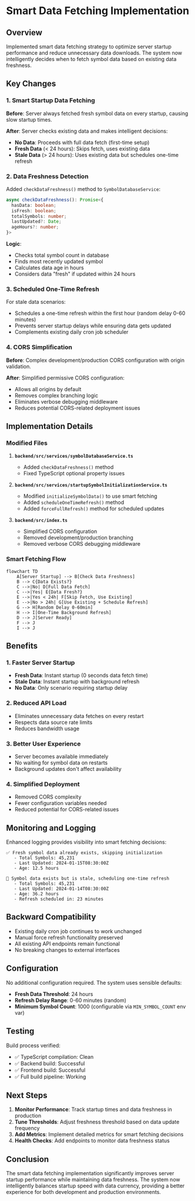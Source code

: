 # Smart Data Fetching Implementation

## Overview

Implemented smart data fetching strategy to optimize server startup performance and reduce unnecessary data downloads. The system now intelligently decides when to fetch symbol data based on existing data freshness.

## Key Changes

### 1. Smart Startup Data Fetching

**Before**: Server always fetched fresh symbol data on every startup, causing slow startup times.

**After**: Server checks existing data and makes intelligent decisions:
- **No Data**: Proceeds with full data fetch (first-time setup)
- **Fresh Data** (< 24 hours): Skips fetch, uses existing data
- **Stale Data** (> 24 hours): Uses existing data but schedules one-time refresh

### 2. Data Freshness Detection

Added `checkDataFreshness()` method to `SymbolDatabaseService`:

```typescript
async checkDataFreshness(): Promise<{
  hasData: boolean;
  isFresh: boolean;
  totalSymbols: number;
  lastUpdated?: Date;
  ageHours?: number;
}>
```

**Logic**:
- Checks total symbol count in database
- Finds most recently updated symbol
- Calculates data age in hours
- Considers data "fresh" if updated within 24 hours

### 3. Scheduled One-Time Refresh

For stale data scenarios:
- Schedules a one-time refresh within the first hour (random delay 0-60 minutes)
- Prevents server startup delays while ensuring data gets updated
- Complements existing daily cron job scheduler

### 4. CORS Simplification

**Before**: Complex development/production CORS configuration with origin validation.

**After**: Simplified permissive CORS configuration:
- Allows all origins by default
- Removes complex branching logic
- Eliminates verbose debugging middleware
- Reduces potential CORS-related deployment issues

## Implementation Details

### Modified Files

1. **`backend/src/services/symbolDatabaseService.ts`**
   - Added `checkDataFreshness()` method
   - Fixed TypeScript optional property issues

2. **`backend/src/services/startupSymbolInitializationService.ts`**
   - Modified `initializeSymbolData()` to use smart fetching
   - Added `scheduleOneTimeRefresh()` method
   - Added `forceFullRefresh()` method for scheduled updates

3. **`backend/src/index.ts`**
   - Simplified CORS configuration
   - Removed development/production branching
   - Removed verbose CORS debugging middleware

### Smart Fetching Flow

```mermaid
flowchart TD
    A[Server Startup] --> B[Check Data Freshness]
    B --> C{Data Exists?}
    C -->|No| D[Full Data Fetch]
    C -->|Yes| E{Data Fresh?}
    E -->|Yes < 24h| F[Skip Fetch, Use Existing]
    E -->|No > 24h| G[Use Existing + Schedule Refresh]
    G --> H[Random Delay 0-60min]
    H --> I[One-Time Background Refresh]
    D --> J[Server Ready]
    F --> J
    I --> J
```

## Benefits

### 1. Faster Server Startup
- **Fresh Data**: Instant startup (0 seconds data fetch time)
- **Stale Data**: Instant startup with background refresh
- **No Data**: Only scenario requiring startup delay

### 2. Reduced API Load
- Eliminates unnecessary data fetches on every restart
- Respects data source rate limits
- Reduces bandwidth usage

### 3. Better User Experience
- Server becomes available immediately
- No waiting for symbol data on restarts
- Background updates don't affect availability

### 4. Simplified Deployment
- Removed CORS complexity
- Fewer configuration variables needed
- Reduced potential for CORS-related issues

## Monitoring and Logging

Enhanced logging provides visibility into smart fetching decisions:

```
✅ Fresh symbol data already exists, skipping initialization
   - Total Symbols: 45,231
   - Last Updated: 2024-01-15T08:30:00Z
   - Age: 12.5 hours

🔄 Symbol data exists but is stale, scheduling one-time refresh
   - Total Symbols: 45,231
   - Last Updated: 2024-01-14T08:30:00Z
   - Age: 36.2 hours
   - Refresh scheduled in: 23 minutes
```

## Backward Compatibility

- Existing daily cron job continues to work unchanged
- Manual force refresh functionality preserved
- All existing API endpoints remain functional
- No breaking changes to external interfaces

## Configuration

No additional configuration required. The system uses sensible defaults:
- **Fresh Data Threshold**: 24 hours
- **Refresh Delay Range**: 0-60 minutes (random)
- **Minimum Symbol Count**: 1000 (configurable via `MIN_SYMBOL_COUNT` env var)

## Testing

Build process verified:
- ✅ TypeScript compilation: Clean
- ✅ Backend build: Successful
- ✅ Frontend build: Successful
- ✅ Full build pipeline: Working

## Next Steps

1. **Monitor Performance**: Track startup times and data freshness in production
2. **Tune Thresholds**: Adjust freshness threshold based on data update frequency
3. **Add Metrics**: Implement detailed metrics for smart fetching decisions
4. **Health Checks**: Add endpoints to monitor data freshness status

## Conclusion

The smart data fetching implementation significantly improves server startup performance while maintaining data freshness. The system now intelligently balances startup speed with data currency, providing a better experience for both development and production environments.